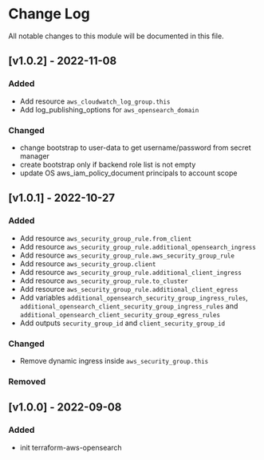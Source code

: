 # Change Log

All notable changes to this module will be documented in this file.

## [v1.0.2] - 2022-11-08

### Added

- Add resource `aws_cloudwatch_log_group.this`
- Add log_publishing_options for `aws_opensearch_domain`

### Changed
- change bootstrap to user-data to get username/password from secret manager
- create bootstrap only if backend role list is not empty
- update OS aws_iam_policy_document principals to account scope


## [v1.0.1] - 2022-10-27

### Added

- Add resource `aws_security_group_rule.from_client`
- Add resource `aws_security_group_rule.additional_opensearch_ingress`
- Add resource `aws_security_group_rule.aws_security_group_rule`
- Add resource `aws_security_group.client`
- Add resource `aws_security_group_rule.additional_client_ingress`
- Add resource `aws_security_group_rule.to_cluster`
- Add resource `aws_security_group_rule.additional_client_egress`
- Add variables `additional_opensearch_security_group_ingress_rules`, `additional_opensearch_client_security_group_ingress_rules` and `additional_opensearch_client_security_group_egress_rules`
- Add outputs `security_group_id` and `client_security_group_id`

### Changed

- Remove dynamic ingress inside `aws_security_group.this`

### Removed

## [v1.0.0] - 2022-09-08

### Added

- init terraform-aws-opensearch

